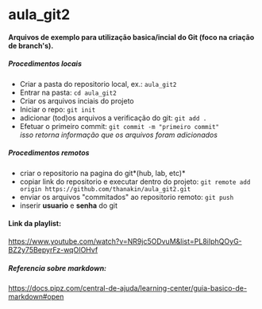 # aula_git2

#### Arquivos de exemplo para utilização basica/incial do Git (foco na criação de branch's).

##### Procedimentos locais
* Criar a pasta do repositorio local, ex.: `aula_git2`
* Entrar na pasta: `cd aula_git2`
* Criar os arquivos inciais do projeto
* Iniciar o repo: `git init`
* adicionar (tod)os arquivos a verificação do git: `git add .`
* Efetuar o primeiro commit: `git commit -m "primeiro commit"`<br>
*isso retorna informação que os arquivos foram adicionados*

##### Procedimentos remotos
* criar o repositorio na pagina do git*(hub, lab, etc)*
* copiar link do repositorio e executar dentro do projeto:
`git remote add origin https://github.com/thanakin/aula_git2.git`
* enviar os arquivos "commitados" ao repositorio remoto: `git push`
* inserir **usuario** e **senha** do git


#### Link da playlist: 
<https://www.youtube.com/watch?v=NR9jc5ODvuM&list=PL8iIphQOyG-BZ2y75BepyrFz-wqOIOHvf>


##### Referencia sobre markdown:
<https://docs.pipz.com/central-de-ajuda/learning-center/guia-basico-de-markdown#open>